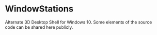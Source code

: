 # WindowStations
Alternate 3D Desktop Shell for Windows 10.
Some elements of the source code can be shared here publicly.
